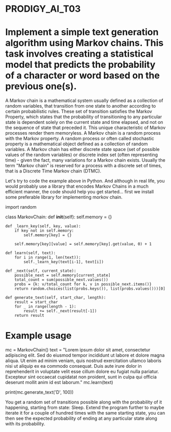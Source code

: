# PRODIGY_AI_T03
# Implement a simple text generation algorithm using Markov chains. This task involves creating a statistical model that predicts the probability of a character or word based on the previous one(s).

A Markov chain is a mathematical system usually defined as a collection of random variables, that transition from one state to another according to certain probabilistic rules. These set of transition satisfies the Markov Property, which states that the probability of transitioning to any particular state is dependent solely on the current state and time elapsed, and not on the sequence of state that preceded it. This unique characteristic of Markov processes render them memoryless.
A Markov chain is a random process with the Markov property. A random process or often called stochastic property is a mathematical object defined as a collection of random variables. A Markov chain has either discrete state space (set of possible values of the random variables) or discrete index set (often representing time) - given the fact, many variations for a Markov chain exists. Usually the term "Markov chain" is reserved for a process with a discrete set of times, that is a Discrete Time Markov chain (DTMC).

Let's try to code the example above in Python. And although in real life, you would probably use a library that encodes Markov Chains in a much efficient manner, the code should help you get started...
first we install some preferable library for implementing morkov chain. 

import random

class MarkovChain:
    def __init__(self):
        self.memory = {}

    def _learn_key(self, key, value):
        if key not in self.memory:
            self.memory[key] = {}

        self.memory[key][value] = self.memory[key].get(value, 0) + 1

    def learn(self, text):
        for i in range(1, len(text)):
            self._learn_key(text[i-1], text[i])

    def _next(self, current_state):
        possible_next = self.memory[current_state]
        total_count = sum(possible_next.values())
        probs = {k: v/total_count for k, v in possible_next.items()}
        return random.choices(list(probs.keys()), list(probs.values()))[0]

    def generate_text(self, start_char, length):
        result = start_char
        for _ in range(length - 1):
            result += self._next(result[-1])
        return result

# Example usage
mc = MarkovChain()
text = "Lorem ipsum dolor sit amet, consectetur adipiscing elit. Sed do eiusmod tempor incididunt ut labore et dolore magna aliqua. Ut enim ad minim veniam, quis nostrud exercitation ullamco laboris nisi ut aliquip ex ea commodo consequat. Duis aute irure dolor in reprehenderit in voluptate velit esse cillum dolore eu fugiat nulla pariatur. Excepteur sint occaecat cupidatat non proident, sunt in culpa qui officia deserunt mollit anim id est laborum."
mc.learn(text)

print(mc.generate_text('D', 100))

You get a random set of transitions possible along with the probability of it happening, starting from state: Sleep. Extend the program further to maybe iterate it for a couple of hundred times with the same starting state, you can then see the expected probability of ending at any particular state along with its probability.

